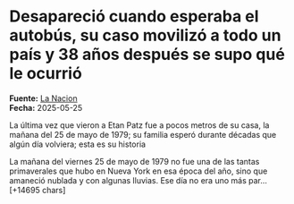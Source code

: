 # Desapareció cuando esperaba el autobús, su caso movilizó a todo un país y 38 años después se supo qué le ocurrió

**Fuente:** [La Nacion](https://www.lanacion.com.ar/el-mundo/desaparecio-cuando-esperaba-el-autobus-su-caso-movilizo-a-todo-un-pais-y-38-anos-despues-se-supo-que-nid25052025/)  
**Fecha:** 2025-05-25

La última vez que vieron a Etan Patz fue a pocos metros de su casa, la mañana del 25 de mayo de 1979; su familia esperó durante décadas que algún día volviera; esta es su historia

La mañana del viernes 25 de mayo de 1979 no fue una de las tantas primaverales que hubo en Nueva York en esa época del año, sino que amaneció nublada y con algunas lluvias. Ese día no era uno más par… [+14695 chars]
